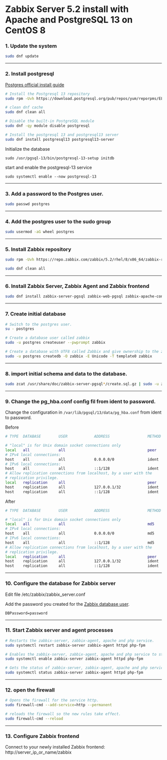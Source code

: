 # Zabbix Server 5.2 install with Apache and PostgreSQL 13 on CentOS 8

### 1. Update the system

```bash
sudo dnf update
```

--------

### 2. Install postgresql

[Postgres official install guide](https://www.postgresql.org/download/linux/redhat/)


```bash
# Install the Postgresql 13 repository
sudo rpm -Uvh https://download.postgresql.org/pub/repos/yum/reporpms/EL-8-x86_64/pgdg-redhat-repo-latest.noarch.rpm

# clean dnf cache
sudo dnf clean all

# Disable the built-in PostgreSQL module
sudo dnf -qy module disable postgresql

# Install the postgresql 13 and postgresql13 server
sudo dnf install postgresql13 postgresql13-server
```

Initialize the database

```
sudo /usr/pgsql-13/bin/postgresql-13-setup initdb
```

start and enable the postgresql-13 service

```
sudo systemctl enable --now postgresql-13
```

--------

### 3. Add a password to the Postgres user.

```bash
sudo passwd postgres
```

--------

### 4. Add the postgres user to the sudo group

```bash
sudo usermod -aG wheel postgres
```

--------

### 5. Install Zabbix repository

```bash
sudo rpm -Uvh https://repo.zabbix.com/zabbix/5.2/rhel/8/x86_64/zabbix-release-5.2-1.el8.noarch.rpm

sudo dnf clean all
```

--------

### 6. Install Zabbix Server, Zabbix Agent and Zabbix frontend

```bash
sudo dnf install zabbix-server-pgsql zabbix-web-pgsql zabbix-apache-conf zabbix-agent
```

--------

### 7. Create initial database

```bash
# Switch to the postgres user.
su - postgres

# Create a database user called zabbix
sudo -u postgres createuser --pwprompt zabbix

# Create a database with UTF8 called Zabbix and give ownership to the zabbix user created before
sudo -u postgres createdb -O zabbix -E Unicode -T template0 zabbix
```

--------

### 8. import initial schema and data to the database.

```bash
sudo zcat /usr/share/doc/zabbix-server-pgsql*/create.sql.gz | sudo -u zabbix psql zabbix
```

--------

### 9. Change the pg_hba.conf config fil from ident to password.

Change the configuration in `/var/lib/pgsql/13/data/pg_hba.conf` from ident to password.

Before
```bash
# TYPE  DATABASE        USER            ADDRESS                 METHOD

# "local" is for Unix domain socket connections only
local   all             all                                     peer
# IPv4 local connections:
host    all             all             0.0.0.0/0               ident
# IPv6 local connections:
host    all             all             ::1/128                 ident
# Allow replication connections from localhost, by a user with the
# replication privilege.
local   replication     all                                     peer
host    replication     all             127.0.0.1/32            ident
host    replication     all             ::1/128                 ident
```

After
```bash
# TYPE  DATABASE        USER            ADDRESS                 METHOD

# "local" is for Unix domain socket connections only
local   all             all                                     md5
# IPv4 local connections:
host    all             all             0.0.0.0/0               md5
# IPv6 local connections:
host    all             all             ::1/128                 md5
# Allow replication connections from localhost, by a user with the
# replication privilege.
local   replication     all                                     peer
host    replication     all             127.0.0.1/32            ident
host    replication     all             ::1/128                 ident
```

------

### 10. Configure the database for Zabbix server

Edit file /etc/zabbix/zabbix_server.conf

Add the password you created for the [Zabbix database user](#7-create-initial-database).

```
DBPassword=password
```

--------

### 11. Start Zabbix server and agent processes

```bash
# Restarts the zabbix-server, zabbix-agent, apache and php service.
sudo systemctl restart zabbix-server zabbix-agent httpd php-fpm

# Enables the zabbix-server, zabbix-agent, apache and php service to start automatically after a reboot.
sudo systemctl enable zabbix-server zabbix-agent httpd php-fpm

# Gets the status of zabbix-server, zabbix-agent, apache and php service.
sudo systemctl status zabbix-server zabbix-agent httpd php-fpm
```

--------

### 12. open the firewall

```bash
# Opens the firewall for the service http.
sudo firewall-cmd --add-service=http --permanent

# reloads the firewall so the new rules take effect.
sudo firewall-cmd --reload
```

--------

### 13. Configure Zabbix frontend

Connect to your newly installed Zabbix frontend: http://server_ip_or_name/zabbix
